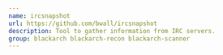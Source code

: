 ```yaml
---
name: ircsnapshot
url: https://github.com/bwall/ircsnapshot
description: Tool to gather information from IRC servers.
group: blackarch blackarch-recon blackarch-scanner
---
```

